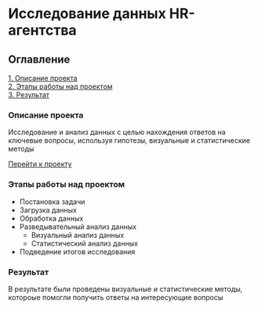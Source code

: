 # Исследование данных HR-агентства

## Оглавление  
[1. Описание проекта](https://github.com/feydh/hr-agency-data-research/tree/main/README.md#Описание-проекта) <br> 
[2. Этапы работы над проектом](https://github.com/feydh/hr-agency-data-research/tree/main/README.md#Этапы-работы-над-проектом) <br>
[3. Результат](https://github.com/feydh/hr-agency-data-research/tree/main/README.md#Результат)    


### Описание проекта 
Исследование и анализ данных с целью нахождения ответов на ключевые вопросы, используя гипотезы, визуальные и статистические методы

[Перейти к проекту](https://github.com/feydh/hr-agency-data-research/blob/main/project_salaries.ipynb)  

### Этапы работы над проектом
- Постановка задачи
- Загрузка данных
- Обработка данных
- Разведывательный анализ данных
    - Визуальный анализ данных
    - Статистический анализ данных
- Подведение итогов исследования

### Результат
В результате были проведены визуальные и статистические методы, котороые помогли получить ответы на интересующие вопросы
